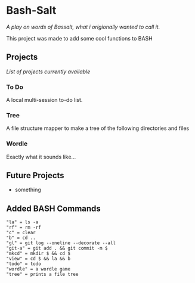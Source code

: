 # Bash-Salt

_A play on words of Bassalt, what i origionally wanted to call it._

This project was made to add some cool functions to BASH

## Projects

_List of projects currently available_

### To Do

A local multi-session to-do list.

### Tree

A file structure mapper to make a tree of the following directories and files

### Wordle

Exactly what it sounds like...

## Future Projects

- something

## Added BASH Commands

    "la" = ls -a
    "rf" = rm -rf
    "c" = clear
    "b" = cd ..
    "gl" = git log --oneline --decorate --all
    "git-a" = git add . && git commit -m $
    "mkcd" = mkdir $ && cd $
    "view" = cd $ && la && b
    "todo" = todo
    "wordle" = a wordle game
    "tree" = prints a file tree
